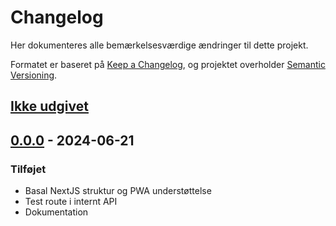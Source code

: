 # Changelog

Her dokumenteres alle bemærkelsesværdige ændringer til dette projekt.

Formatet er baseret på [Keep a Changelog](https://keepachangelog.com/en/1.1.0/),
og projektet overholder [Semantic Versioning](https://semver.org/spec/v2.0.0.html).

## [Ikke udgivet]

## [0.0.0] - 2024-06-21

### Tilføjet

- Basal NextJS struktur og PWA understøttelse
- Test route i internt API
- Dokumentation

[Ikke udgivet]: https://github.com/Baeredygtighed/co2-beregner/compare/v0.0.0...HEAD
[0.0.0]: https://github.com/Baeredygtighed/co2-beregner/releases/tag/v0.0.0